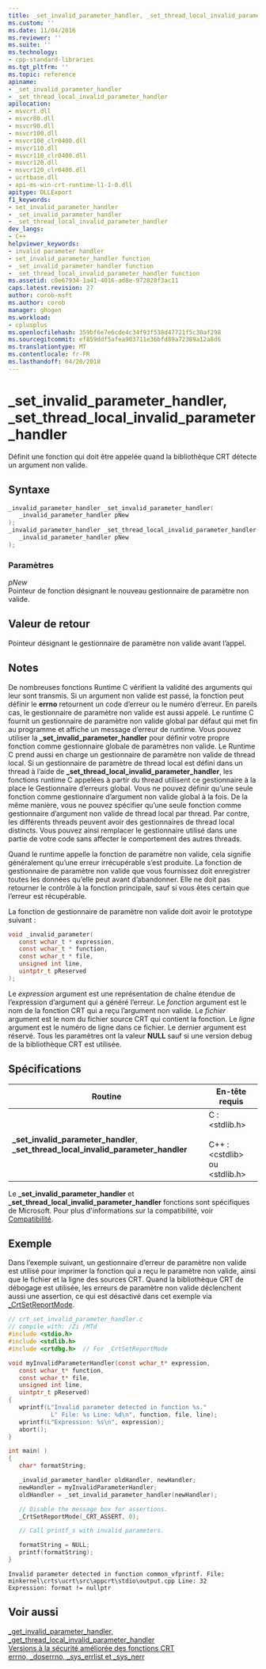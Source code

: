 ```yaml
---
title: _set_invalid_parameter_handler, _set_thread_local_invalid_parameter_handler | Microsoft Docs
ms.custom: ''
ms.date: 11/04/2016
ms.reviewer: ''
ms.suite: ''
ms.technology:
- cpp-standard-libraries
ms.tgt_pltfrm: ''
ms.topic: reference
apiname:
- _set_invalid_parameter_handler
- _set_thread_local_invalid_parameter_handler
apilocation:
- msvcrt.dll
- msvcr80.dll
- msvcr90.dll
- msvcr100.dll
- msvcr100_clr0400.dll
- msvcr110.dll
- msvcr110_clr0400.dll
- msvcr120.dll
- msvcr120_clr0400.dll
- ucrtbase.dll
- api-ms-win-crt-runtime-l1-1-0.dll
apitype: DLLExport
f1_keywords:
- set_invalid_parameter_handler
- _set_invalid_parameter_handler
- _set_thread_local_invalid_parameter_handler
dev_langs:
- C++
helpviewer_keywords:
- invalid parameter handler
- set_invalid_parameter_handler function
- _set_invalid_parameter_handler function
- _set_thread_local_invalid_parameter_handler function
ms.assetid: c0e67934-1a41-4016-ad8e-972828f3ac11
caps.latest.revision: 27
author: corob-msft
ms.author: corob
manager: ghogen
ms.workload:
- cplusplus
ms.openlocfilehash: 359bf6e7e6cde4c34f93f538d47721f5c30af298
ms.sourcegitcommit: ef859ddf5afea903711e36bfd89a72389a12a8d6
ms.translationtype: MT
ms.contentlocale: fr-FR
ms.lasthandoff: 04/20/2018
---
```

# <a name="setinvalidparameterhandler-setthreadlocalinvalidparameterhandler"></a>_set_invalid_parameter_handler, _set_thread_local_invalid_parameter_handler

Définit une fonction qui doit être appelée quand la bibliothèque CRT détecte un argument non valide.

## <a name="syntax"></a>Syntaxe

```C
_invalid_parameter_handler _set_invalid_parameter_handler(
   _invalid_parameter_handler pNew
);
_invalid_parameter_handler _set_thread_local_invalid_parameter_handler(
   _invalid_parameter_handler pNew
);
```

### <a name="parameters"></a>Paramètres

*pNew*<br/>
Pointeur de fonction désignant le nouveau gestionnaire de paramètre non valide.

## <a name="return-value"></a>Valeur de retour

Pointeur désignant le gestionnaire de paramètre non valide avant l’appel.

## <a name="remarks"></a>Notes

De nombreuses fonctions Runtime C vérifient la validité des arguments qui leur sont transmis. Si un argument non valide est passé, la fonction peut définir le **errno** retournent un code d’erreur ou le numéro d’erreur. En pareils cas, le gestionnaire de paramètre non valide est aussi appelé. Le runtime C fournit un gestionnaire de paramètre non valide global par défaut qui met fin au programme et affiche un message d’erreur de runtime. Vous pouvez utiliser la **_set_invalid_parameter_handler** pour définir votre propre fonction comme gestionnaire globale de paramètres non valide. Le Runtime C prend aussi en charge un gestionnaire de paramètre non valide de thread local. Si un gestionnaire de paramètre de thread local est défini dans un thread à l’aide de **_set_thread_local_invalid_parameter_handler**, les fonctions runtime C appelées à partir du thread utilisent ce gestionnaire à la place le Gestionnaire d’erreurs global. Vous ne pouvez définir qu’une seule fonction comme gestionnaire d’argument non valide global à la fois. De la même manière, vous ne pouvez spécifier qu’une seule fonction comme gestionnaire d’argument non valide de thread local par thread. Par contre, les différents threads peuvent avoir des gestionnaires de thread local distincts. Vous pouvez ainsi remplacer le gestionnaire utilisé dans une partie de votre code sans affecter le comportement des autres threads.

Quand le runtime appelle la fonction de paramètre non valide, cela signifie généralement qu’une erreur irrécupérable s’est produite. La fonction de gestionnaire de paramètre non valide que vous fournissez doit enregistrer toutes les données qu’elle peut avant d’abandonner. Elle ne doit pas retourner le contrôle à la fonction principale, sauf si vous êtes certain que l’erreur est récupérable.

La fonction de gestionnaire de paramètre non valide doit avoir le prototype suivant :

```C
void _invalid_parameter(
   const wchar_t * expression,
   const wchar_t * function,
   const wchar_t * file,
   unsigned int line,
   uintptr_t pReserved
);
```

Le *expression* argument est une représentation de chaîne étendue de l’expression d’argument qui a généré l’erreur. Le *fonction* argument est le nom de la fonction CRT qui a reçu l’argument non valide. Le *fichier* argument est le nom du fichier source CRT qui contient la fonction. Le *ligne* argument est le numéro de ligne dans ce fichier. Le dernier argument est réservé. Tous les paramètres ont la valeur **NULL** sauf si une version debug de la bibliothèque CRT est utilisée.

## <a name="requirements"></a>Spécifications

|Routine|En-tête requis|
|-------------|---------------------|
|**_set_invalid_parameter_handler**, **_set_thread_local_invalid_parameter_handler**|C : \<stdlib.h><br /><br /> C++ : \<cstdlib> ou \<stdlib.h>|

Le **_set_invalid_parameter_handler** et **_set_thread_local_invalid_parameter_handler** fonctions sont spécifiques de Microsoft. Pour plus d'informations sur la compatibilité, voir [Compatibilité](../../c-runtime-library/compatibility.md).

## <a name="example"></a>Exemple

Dans l’exemple suivant, un gestionnaire d’erreur de paramètre non valide est utilisé pour imprimer la fonction qui a reçu le paramètre non valide, ainsi que le fichier et la ligne des sources CRT. Quand la bibliothèque CRT de débogage est utilisée, les erreurs de paramètre non valide déclenchent aussi une assertion, ce qui est désactivé dans cet exemple via [_CrtSetReportMode](crtsetreportmode.md).

```C
// crt_set_invalid_parameter_handler.c
// compile with: /Zi /MTd
#include <stdio.h>
#include <stdlib.h>
#include <crtdbg.h>  // For _CrtSetReportMode

void myInvalidParameterHandler(const wchar_t* expression,
   const wchar_t* function,
   const wchar_t* file,
   unsigned int line,
   uintptr_t pReserved)
{
   wprintf(L"Invalid parameter detected in function %s."
            L" File: %s Line: %d\n", function, file, line);
   wprintf(L"Expression: %s\n", expression);
   abort();
}

int main( )
{
   char* formatString;

   _invalid_parameter_handler oldHandler, newHandler;
   newHandler = myInvalidParameterHandler;
   oldHandler = _set_invalid_parameter_handler(newHandler);

   // Disable the message box for assertions.
   _CrtSetReportMode(_CRT_ASSERT, 0);

   // Call printf_s with invalid parameters.

   formatString = NULL;
   printf(formatString);
}
```

```Output
Invalid parameter detected in function common_vfprintf. File: minkernel\crts\ucrt\src\appcrt\stdio\output.cpp Line: 32
Expression: format != nullptr
```

## <a name="see-also"></a>Voir aussi

[_get_invalid_parameter_handler, _get_thread_local_invalid_parameter_handler](get-invalid-parameter-handler-get-thread-local-invalid-parameter-handler.md)<br/>
[Versions à la sécurité améliorée des fonctions CRT](../../c-runtime-library/security-enhanced-versions-of-crt-functions.md)<br/>
[errno, _doserrno, _sys_errlist et _sys_nerr](../../c-runtime-library/errno-doserrno-sys-errlist-and-sys-nerr.md)<br/>

